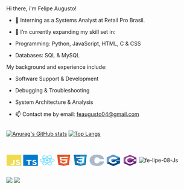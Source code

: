 ### 

Hi there, i'm Felipe Augusto!

- 🔭 Interning as a Systems Analyst at Retail Pro Brasil.
  
- 🌱 I’m currently expanding my skill set in:
- Programming: Python, JavaScript, HTML, C & CSS  
- Databases: SQL & MySQL  

My background and experience include:
- Software Support & Development  
- Debugging & Troubleshooting
  
- System Architecture & Analysis  
- 📫 Contact me by email: feaugusto04@gmail.com

##

  [![Anurag's GitHub stats](https://github-readme-stats.vercel.app/api?username=fe-lipe-08&show_icons=true&theme=dracula)](https://github.com/anuraghazra/github-readme-stats)
  [![Top Langs](https://github-readme-stats.vercel.app/api/top-langs/?username=fe-lipe-08&show_icons=true&theme=dracula)](https://github.com/anuraghazra&layout=compact)

##

  <div style="display: inline_block"><br>
  <img align="center" alt="fe-lipe-08-Js" height="30" width="40" src="https://raw.githubusercontent.com/devicons/devicon/master/icons/javascript/javascript-plain.svg">     
  <img align="center" alt="fe-lipe-08-Ts" height="30" width="40" src="https://raw.githubusercontent.com/devicons/devicon/master/icons/typescript/typescript-plain.svg">
  <img align="center" alt="fe-lipe-08-React" height="30" width="40" src="https://raw.githubusercontent.com/devicons/devicon/master/icons/react/react-original.svg">
  <img align="center" alt="fe-lipe-08-HTML" height="30" width="40" src="https://raw.githubusercontent.com/devicons/devicon/master/icons/html5/html5-original.svg">
  <img align="center" alt="fe-lipe-08-CSS" height="30" width="40" src="https://raw.githubusercontent.com/devicons/devicon/master/icons/css3/css3-original.svg">
  <img align="center" alt="fe-lipe-08-C" height="30" width="40" src="https://raw.githubusercontent.com/devicons/devicon/master/icons/c/c-original.svg">
  <img align="center" alt="fe-lipe-08-C++" height="30" width="40" src="https://raw.githubusercontent.com/devicons/devicon/master/icons/cplusplus/cplusplus-original.svg">
  <img align="center" alt="fe-lipe-08-Csharp" height="30" width="40" src="https://raw.githubusercontent.com/devicons/devicon/master/icons/csharp/csharp-original.svg">
  <img align="center" alt="fe-lipe-08-Js" height="30" width="40" src="https://cdn.jsdelivr.net/gh/devicons/devicon/icons/python/python-plain.svg"> 
  </div>

   ##

   <div>
  <a href="" target="_blank"><img src="https://img.shields.io/badge/Discord-7289DA?style=for-the-badge&logo=discord&logoColor=white" target="_blank"></a>
  <a href="https://www.linkedin.com/in/felipe-augusto-64b208285" target="_blank"><img src="https://img.shields.io/badge/LinkedIn-0077B5?style=for-the-badge&logo=linkedin&logoColor=white" target="_blank"></a>
   </div>
